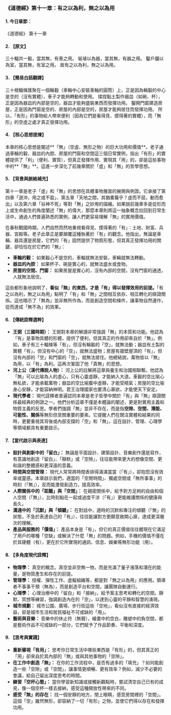 ### **《道德經》第十一章：有之以為利，無之以為用**

#### **1. 今日章節：**

《道德經》 第十一章

#### **2. 【原文】**

三十輻共一轂，當其無，有車之用。
埏埴以為器，當其無，有器之用。
鑿戶牖以為室，當其無，有室之用。
故有之以為利，無之以為用。

#### **3. 【簡易白話翻譯】**

三十根輻條匯聚在一個輪轂（車輪中心安裝車軸的圓筒）上，正是因為輪轂的中心是空的（沒有實體），車子才能夠轉動和使用。
揉捏黏土製作器皿（如碗、杯），正是因為器皿的內部是空的，器皿才能夠盛裝東西而發揮功用。
鑿開門窗建造房屋，正是因為門窗是空的、房屋的內部是空的，房屋才能夠居住而發揮功用。
所以，「有形」的事物給人帶來便利（因為它們是看得見、摸得著的實體），而「無形」的空虛之處才真正發揮功用。

#### **4. 【核心思想提煉】**

本章的核心思想是闡述**「無」（空虛、無形之物）的巨大功用和價值**。老子通過車輪的轂、器皿的內腔、房屋的門窗和空間這三個日常實例，指出「有形」的實體提供了「利」（便利、實質），但真正發揮作用、實現其「用」的，卻是這些事物中的**「無」**。這進一步深化了前幾章關於「虛」和「無」的哲學思想。

#### **5. 【背景與脈絡補充】**

第十一章是老子「虛」和「無」的思想在具體事物層面的展開與例證。它承接了第四章「道沖，用之或不盈」、第五章「天地之間，其猶橐籥乎？虛而不屈，動而愈出」以及第六章「谷神不死」等對「無」之妙用的描繪。如果說前幾章多是從形而上或生命創生的角度闡述「無」的偉大，那麼本章則將這一抽象概念拉回到日常生活中，通過人們普遍熟悉的實例，讓人們更容易理解「無」的實用價值。

在春秋戰國時期，人們自然而然地重視看得見、摸得著的「有」：土地、財富、兵器、宮殿等。老子此章正是要顛覆這種執著於「有」的觀念。他指出，無論是車輛、器具還是房屋，它們的「有」固然提供了物質形態，但其真正發揮功用的關鍵，卻恰恰在於它們的「無」：

*   **車輪的轂：** 如果轂心不是空的，車軸就無法安裝，車輪就無法轉動。
*   **器皿的內腔：** 如果杯子、碗是實心的，就無法盛水或食物。
*   **房屋的空間、門窗：** 如果房屋是實心的，沒有內部的空間，沒有門窗的通透，人就無法居住。

這些都形象地說明了，**看似「無」的東西，才是「有」得以發揮效用的前提。**「有之以為利，無之以為用」點明了「有」和「無」之間相互依存、相互轉化的辯證關係。這也暗示了「無為」並非無所作為，而是創造空間和條件，讓事物自然運作，從而達成「無不為」的效果。

#### **6. 【傳統詮釋選粹】**

*   **王弼（三國時期）：** 王弼對本章的解讀非常強調「無」的本質和功能。他認為「有」是事物具體的形體，提供了便利，但其真正的作用卻來自於「無」。例如，車子有三十輻條等「有」，但沒有輪轂的「空」，就無法動；器皿有土製的實體「有」，但沒有中心的「空」，就無法盛物；房屋有牆壁屋頂的「有」，但沒有內部的「空」和門窗的「空」，就無法居住。他總結說，萬物皆以「無」為用，以「有」為利。這再次鞏固了他「貴無」的思想。
*   **河上公（漢代傳說人物）：** 河上公的註解將這章與養生和治國相聯繫。他認為「無」可以比喻為人的虛心，只有心靈虛靜，才能納入大道。車轂的空比喻心無私欲，才能承載萬物；器皿的空比喻腹中虛靜，才能受精氣；房屋的空比喻身心安靜，才能容納神明。君王治理國家也要清心寡欲，才能使天下安定。
*   **現代學者：** 現代詮釋者普遍認同本章是老子哲學中關於「有」與「無」辯證關係最經典的例證之一。他們分析這章不僅是本體論的闡述，更是對實用主義和物質主義的反思。學者們強調「無」並非不存在，而是指**空隙、空間、潛能、可能性、關係**等無形但至關重要的要素。它提醒人們在關注實體和結果的同時，更要重視其背後或內部支撐的「空」和「無」，這在設計、管理、心理學等領域都具有重要啟示。

#### **7. 【當代啟示與表達】**

*   **設計與創新中的「留白」：** 無論是平面設計、建築設計、音樂創作還是寫作，有意識地創造「留白」、「靜默」或「空隙」，往往能帶來更大的想像空間、更和諧的整體感和更深遠的意義。
*   **時間與空間管理：** 現代人常常將時間表排得滿滿當當（「有」），卻抱怨沒有效率或靈感。本章啟示我們，適當的「空閒時間」、獨處空間或「無所事事」的時刻（「無」），反而能激發創造力，提高效率。
*   **人際關係中的「距離」與「空間」：** 在親密關係中，給予對方足夠的自由和個人空間（「無」），比時刻黏在一起或過度干涉（「有」）更能維護關係的健康與長久。
*   **溝通中的「沉默」與「傾聽」：** 在對話中，適時的沉默和專注的傾聽（「無」的狀態，不急於表達自己的「有」），往往能讓對方更願意敞開心扉，達成更深層次的理解。
*   **產品與服務的「價值」：** 產品本身是「有」，但它的真正價值往往體現在它滿足了用戶的哪種「空缺」或解決了什麼「無」的問題。例如，手機的價值不僅在於其硬體（有），更在於它所實現的通訊、信息、娛樂等無形功能（用）。

#### **8. 【多角度現代詮釋】**

*   **物理學：** 真空的概念。真空並非空無一物，而是充滿了量子漲落和潛在的能量，是物質產生和存在的前提。
*   **管理學：** 授權、彈性工作、虛擬組織等，都是對「無之以為用」的應用。領導者不事事干預（無為），而是創造平台和空間，讓團隊自動運行。
*   **心理學：** 心理治療中的「留白」和「接納」，給予案主思考和轉化的空間。靜默、冥想等練習，強調創造內在的「空」，以達到心靈的平靜和智慧的湧現。
*   **城市規劃：** 城市公園、廣場、步行街這些「空地」，看似沒有直接的經濟效益，卻是城市生活和居民福祉不可或缺的「用」。
*   **藝術與音樂：** 音樂中的休止符（無聲），繪畫中的空白，雕塑中的負空間，都是藝術作品不可或缺的一部分，它們賦予了作品節奏、平衡和深度。

#### **9. 【思考與實踐】**

*   **重新審視「有用」：** 思考你日常生活中哪些東西是「有形」的，但其真正的「用」卻來自於其內部的「無」或與其他事物的「空隙」。
*   **在工作中創造「無」：** 在你的工作流程中，是否有過多的「填充」？如何能創造一些「空隙」或「空間」，讓事情更順暢、更有效率？例如，減少不必要的會議，給自己留出深度思考的時間。
*   **練習「空杯心態」：** 當你學習新知識或接觸新觀點時，嘗試清空自己已有的成見，像一個空杯一樣去接納，感受這種開放性帶來的不同。
*   **感受「無」的存在：** 找一個安靜的地方，閉上眼睛，感受房間裡的「空間」。這個「空」雖然無形，卻容納了一切「有形」之物，並使它們得以存在和發揮功用。
